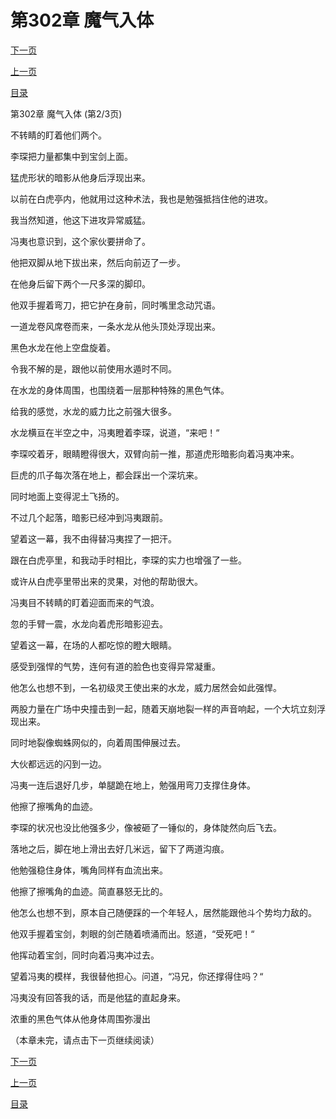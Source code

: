 <h1>第302章   魔气入体</h1>
            <div><p><a href="./905_%E7%AC%AC302%E7%AB%A0_%E9%AD%94%E6%B0%94%E5%85%A5%E4%BD%93.md">下一页</a></p><p><a href="./903_%E7%AC%AC302%E7%AB%A0_%E9%AD%94%E6%B0%94%E5%85%A5%E4%BD%93.md">上一页</a></p><p><a href="../">目录</a></p></div>
            <div><p>第302章   魔气入体 (第2/3页)</p><p>不转睛的盯着他们两个。</p><p>李琛把力量都集中到宝剑上面。</p><p>猛虎形状的暗影从他身后浮现出来。</p><p>以前在白虎亭内，他就用过这种术法，我也是勉强抵挡住他的进攻。</p><p>我当然知道，他这下进攻异常威猛。</p><p>冯夷也意识到，这个家伙要拼命了。</p><p>他把双脚从地下拔出来，然后向前迈了一步。</p><p>在他身后留下两个一尺多深的脚印。</p><p>他双手握着弯刀，把它护在身前，同时嘴里念动咒语。</p><p>一道龙卷风席卷而来，一条水龙从他头顶处浮现出来。</p><p>黑色水龙在他上空盘旋着。</p><p>令我不解的是，跟他以前使用水遁时不同。</p><p>在水龙的身体周围，也围绕着一层那种特殊的黑色气体。</p><p>给我的感觉，水龙的威力比之前强大很多。</p><p>水龙横亘在半空之中，冯夷瞪着李琛，说道，“来吧！“</p><p>李琛咬着牙，眼睛瞪得很大，双臂向前一推，那道虎形暗影向着冯夷冲来。</p><p>巨虎的爪子每次落在地上，都会踩出一个深坑来。</p><p>同时地面上变得泥土飞扬的。</p><p>不过几个起落，暗影已经冲到冯夷跟前。</p><p>望着这一幕，我不由得替冯夷捏了一把汗。</p><p>跟在白虎亭里，和我动手时相比，李琛的实力也增强了一些。</p><p>或许从白虎亭里带出来的灵果，对他的帮助很大。</p><p>冯夷目不转睛的盯着迎面而来的气浪。</p><p>忽的手臂一震，水龙向着虎形暗影迎去。</p><p>望着这一幕，在场的人都吃惊的瞪大眼睛。</p><p>感受到强悍的气势，连何有道的脸色也变得异常凝重。</p><p>他怎么也想不到，一名初级灵王使出来的水龙，威力居然会如此强悍。</p><p>两股力量在广场中央撞击到一起，随着天崩地裂一样的声音响起，一个大坑立刻浮现出来。</p><p>同时地裂像蜘蛛网似的，向着周围伸展过去。</p><p>大伙都远远的闪到一边。</p><p>冯夷一连后退好几步，单腿跪在地上，勉强用弯刀支撑住身体。</p><p>他擦了擦嘴角的血迹。</p><p>李琛的状况也没比他强多少，像被砸了一锤似的，身体陡然向后飞去。</p><p>落地之后，脚在地上滑出去好几米远，留下了两道沟痕。</p><p>他勉强稳住身体，嘴角同样有血流出来。</p><p>他擦了擦嘴角的血迹。简直暴怒无比的。</p><p>他怎么也想不到，原本自己随便踩的一个年轻人，居然能跟他斗个势均力敌的。</p><p>他双手握着宝剑，刺眼的剑芒随着喷涌而出。怒道，“受死吧！“</p><p>他挥动着宝剑，同时向着冯夷冲过去。</p><p>望着冯夷的模样，我很替他担心。问道，“冯兄，你还撑得住吗？“</p><p>冯夷没有回答我的话，而是他猛的直起身来。</p><p>浓重的黑色气体从他身体周围弥漫出</p><p>（本章未完，请点击下一页继续阅读）</p></div>
            <div><p><a href="./905_%E7%AC%AC302%E7%AB%A0_%E9%AD%94%E6%B0%94%E5%85%A5%E4%BD%93.md">下一页</a></p><p><a href="./903_%E7%AC%AC302%E7%AB%A0_%E9%AD%94%E6%B0%94%E5%85%A5%E4%BD%93.md">上一页</a></p><p><a href="../">目录</a></p></div>